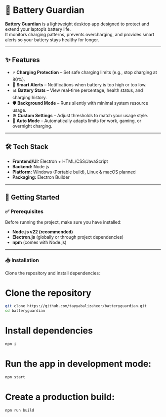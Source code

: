 # 🔋 Battery Guardian

**Battery Guardian** is a lightweight desktop app designed to protect and extend your laptop’s battery life.  
It monitors charging patterns, prevents overcharging, and provides smart alerts so your battery stays healthy for longer.  

---

## ✨ Features

- ⚡ **Charging Protection** – Set safe charging limits (e.g., stop charging at 80%).  
- 🔔 **Smart Alerts** – Notifications when battery is too high or too low.  
- 📊 **Battery Stats** – View real-time percentage, health status, and charging history.  
- 🛡️ **Background Mode** – Runs silently with minimal system resource usage.  
- ⚙️ **Custom Settings** – Adjust thresholds to match your usage style.  
- 🌙 **Auto Mode** – Automatically adapts limits for work, gaming, or overnight charging.  

---

## 🛠 Tech Stack

- **Frontend/UI:** Electron + HTML/CSS/JavaScript  
- **Backend:** Node.js  
- **Platform:** Windows (Portable build), Linux & macOS planned  
- **Packaging:** Electron Builder  

---

## 🚀 Getting Started

### ✅ Prerequisites

Before running the project, make sure you have installed:

- **Node.js v22 (recommended)**  
- **Electron.js** (globally or through project dependencies)  
- **npm** (comes with Node.js)  

---

### 📥 Installation

Clone the repository and install dependencies:


# Clone the repository
```bash
git clone https://github.com/tayyabalizaheer/batteryguardian.git
cd batteryguardian
```
# Install dependencies
```bash
npm i
```

# Run the app in development mode:
```bash
npm start
```

# Create a production build:
```bash
npm run build
```


